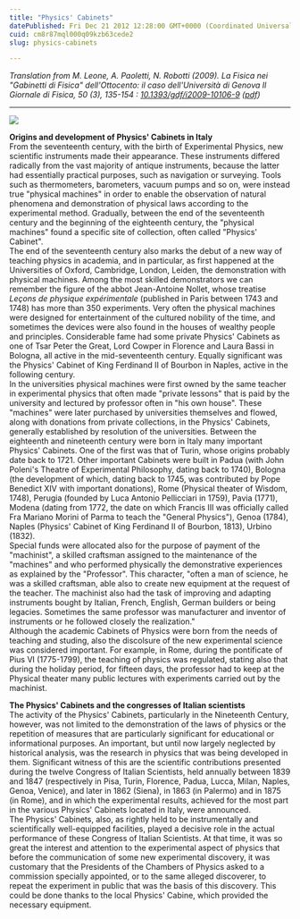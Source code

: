 ```yaml
---
title: "Physics' Cabinets"
datePublished: Fri Dec 21 2012 12:28:00 GMT+0000 (Coordinated Universal Time)
cuid: cm8r87mql000q09kzb63cede2
slug: physics-cabinets

---
```



_Translation from M. Leone, A. Paoletti, N. Robotti (2009). La Fisica nei "Gabinetti di Fisica" dell'Ottocento: il caso dell'Università di Genova Il Giornale di Fisica, 50 (3), 135-154 : [10.1393/gdf/i2009-10106-9](10.1393/gdf/i2009-10106-9) ([pdf](http://www.fisicamedica.it/museo_virtuale/02_sezioni/articoli/data/Gabinetti%20Fisica%20Genova.pdf))_

* * *

![](https://cdn.hashnode.com/res/hashnode/image/upload/v1743072247326/3354d7b8-5c84-42bc-ba1f-5bdbc82f9640.jpeg)

**Origins and development of Physics' Cabinets in Italy**  
From the seventeenth century, with the birth of Experimental Physics, new scientific instruments made their appearance. These instruments differed radically from the vast majority of antique instruments, because the latter had essentially practical purposes, such as navigation or surveying. Tools such as thermometers, barometers, vacuum pumps and so on, were instead true "physical machines" in order to enable the observation of natural phenomena and demonstration of physical laws according to the experimental method. Gradually, between the end of the seventeenth century and the beginning of the eighteenth century, the "physical machines" found a specific site of collection, often called "Physics' Cabinet".  
The end of the seventeenth century also marks the debut of a new way of teaching physics in academia, and in particular, as first happened at the Universities of Oxford, Cambridge, London, Leiden, the demonstration with physical machines. Among the most skilled demonstrators we can remember the figure of the abbot Jean-Antoine Nollet, whose treatise _Leçons de physique expérimentale_ (published in Paris between 1743 and 1748) has more than 350 experiments. Very often the physical machines were designed for entertainment of the cultured nobility of the time, and sometimes the devices were also found in the houses of wealthy people and principles. Considerable fame had some private Physics' Cabinets as one of Tsar Peter the Great, Lord Cowper in Florence and Laura Bassi in Bologna, all active in the mid-seventeenth century. Equally significant was the Physics' Cabinet of King Ferdinand II of Bourbon in Naples, active in the following century.  
In the universities physical machines were first owned by the same teacher in experimental physics that often made "private lessons" that is paid by the university and lectured by professor often in "his own house". These "machines" were later purchased by universities themselves and flowed, along with donations from private collections, in the Physics' Cabinets, generally established by resolution of the universities. Between the eighteenth and nineteenth century were born in Italy many important Physics' Cabinets. One of the first was that of Turin, whose origins probably date back to 1721. Other important Cabinets were built in Padua (with John Poleni's Theatre of Experimental Philosophy, dating back to 1740), Bologna (the development of which, dating back to 1745, was contributed by Pope Benedict XIV with important donations), Rome (Physical theater of Wisdom, 1748), Perugia (founded by Luca Antonio Pellicciari in 1759), Pavia (1771), Modena (dating from 1772, the date on which Francis III was officially called Fra Mariano Morini of Parma to teach the "General Physics"), Genoa (1784), Naples (Physics' Cabinet of King Ferdinand II of Bourbon, 1813), Urbino (1832).  
Special funds were allocated also for the purpose of payment of the "machinist", a skilled craftsman assigned to the maintenance of the "machines" and who performed physically the demonstrative experiences as explained by the "Professor". This character, "often a man of science, he was a skilled craftsman, able also to create new equipment at the request of the teacher. The machinist also had the task of improving and adapting instruments bought by Italian, French, English, German builders or being legacies. Sometimes the same professor was manufacturer and inventor of instruments or he followed closely the realization."  
Although the academic Cabinets of Physics were born from the needs of teaching and studing, also the discolsure of the new experimental science was considered important. For example, in Rome, during the pontificate of Pius VI (1775-1799), the teaching of physics was regulated, stating also that during the holiday period, for fifteen days, the professor had to keep at the Physical theater many public lectures with experiments carried out by the machinist.  
  
**The Physics' Cabinets and the congresses of Italian scientists**  
The activity of the Physics' Cabinets, particularly in the Nineteenth Century, however, was not limited to the demonstration of the laws of physics or the repetition of measures that are particularly significant for educational or informational purposes. An important, but until now largely neglected by historical analysis, was the research in physics that was being developed in them. Significant witness of this are the scientific contributions presented during the twelve Congress of Italian Scientists, held annually between 1839 and 1847 (respectively in Pisa, Turin, Florence, Padua, Lucca, Milan, Naples, Genoa, Venice), and later in 1862 (Siena), in 1863 (in Palermo) and in 1875 (in Rome), and in which the experimental results, achieved for the most part in the various Physics' Cabinets located in Italy, were announced.  
The Physics' Cabinets, also, as rightly held to be instrumentally and scientifically well-equipped facilities, played a decisive role in the actual performance of these Congress of Italian Scientists. At that time, it was so great the interest and attention to the experimental aspect of physics that before the communication of some new experimental discovery, it was customary that the Presidents of the Chambers of Physics asked to a commission specially appointed, or to the same alleged discoverer, to repeat the experiment in public that was the basis of this discovery. This could be done thanks to the local Physics' Cabine, which provided the necessary equipment.